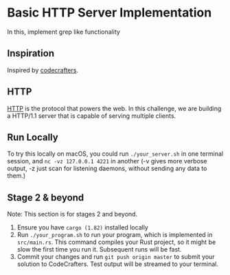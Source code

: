 # Basic HTTP Server Implementation

In this, implement grep like functionality

## Inspiration

Inspired by [codecrafters](https://app.codecrafters.io/courses/http-server/).

## HTTP

[HTTP](https://en.wikipedia.org/wiki/Hypertext_Transfer_Protocol) is the
protocol that powers the web. In this challenge, we are building a HTTP/1.1 server
that is capable of serving multiple clients.

## Run Locally

To try this locally on macOS, you could run `./your_server.sh` in one terminal session,
and `nc -vz 127.0.0.1 4221` in another
(-v gives more verbose output, -z just scan for listening daemons, without sending any data to them.)

## Stage 2 & beyond

Note: This section is for stages 2 and beyond.

1. Ensure you have `cargo (1.82)` installed locally
1. Run `./your_program.sh` to run your program, which is implemented in
   `src/main.rs`. This command compiles your Rust project, so it might be slow
   the first time you run it. Subsequent runs will be fast.
1. Commit your changes and run `git push origin master` to submit your solution
   to CodeCrafters. Test output will be streamed to your terminal.
